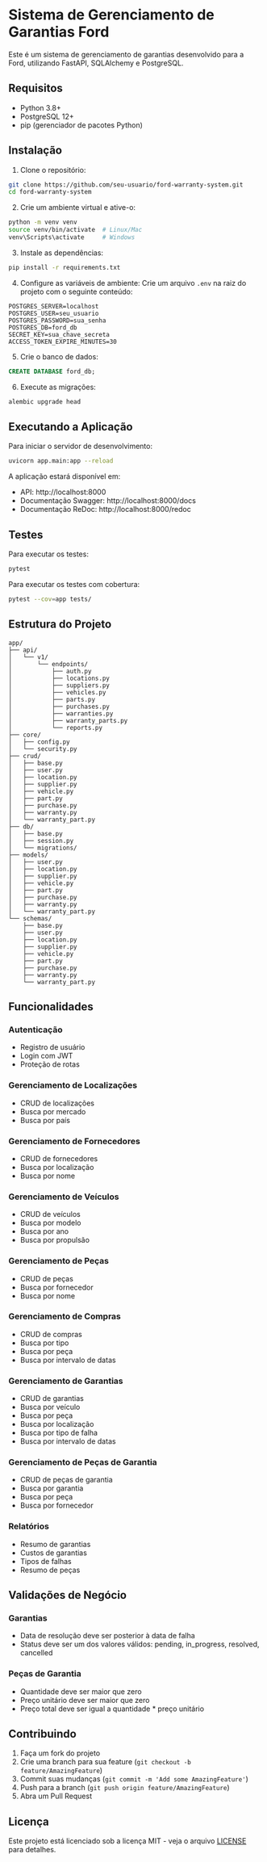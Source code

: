 # Sistema de Gerenciamento de Garantias Ford

Este é um sistema de gerenciamento de garantias desenvolvido para a Ford, utilizando FastAPI, SQLAlchemy e PostgreSQL.

## Requisitos

- Python 3.8+
- PostgreSQL 12+
- pip (gerenciador de pacotes Python)

## Instalação

1. Clone o repositório:
```bash
git clone https://github.com/seu-usuario/ford-warranty-system.git
cd ford-warranty-system
```

2. Crie um ambiente virtual e ative-o:
```bash
python -m venv venv
source venv/bin/activate  # Linux/Mac
venv\Scripts\activate     # Windows
```

3. Instale as dependências:
```bash
pip install -r requirements.txt
```

4. Configure as variáveis de ambiente:
Crie um arquivo `.env` na raiz do projeto com o seguinte conteúdo:
```env
POSTGRES_SERVER=localhost
POSTGRES_USER=seu_usuario
POSTGRES_PASSWORD=sua_senha
POSTGRES_DB=ford_db
SECRET_KEY=sua_chave_secreta
ACCESS_TOKEN_EXPIRE_MINUTES=30
```

5. Crie o banco de dados:
```sql
CREATE DATABASE ford_db;
```

6. Execute as migrações:
```bash
alembic upgrade head
```

## Executando a Aplicação

Para iniciar o servidor de desenvolvimento:
```bash
uvicorn app.main:app --reload
```

A aplicação estará disponível em:
- API: http://localhost:8000
- Documentação Swagger: http://localhost:8000/docs
- Documentação ReDoc: http://localhost:8000/redoc

## Testes

Para executar os testes:
```bash
pytest
```

Para executar os testes com cobertura:
```bash
pytest --cov=app tests/
```

## Estrutura do Projeto

```
app/
├── api/
│   └── v1/
│       └── endpoints/
│           ├── auth.py
│           ├── locations.py
│           ├── suppliers.py
│           ├── vehicles.py
│           ├── parts.py
│           ├── purchases.py
│           ├── warranties.py
│           ├── warranty_parts.py
│           └── reports.py
├── core/
│   ├── config.py
│   └── security.py
├── crud/
│   ├── base.py
│   ├── user.py
│   ├── location.py
│   ├── supplier.py
│   ├── vehicle.py
│   ├── part.py
│   ├── purchase.py
│   ├── warranty.py
│   └── warranty_part.py
├── db/
│   ├── base.py
│   ├── session.py
│   └── migrations/
├── models/
│   ├── user.py
│   ├── location.py
│   ├── supplier.py
│   ├── vehicle.py
│   ├── part.py
│   ├── purchase.py
│   ├── warranty.py
│   └── warranty_part.py
└── schemas/
    ├── base.py
    ├── user.py
    ├── location.py
    ├── supplier.py
    ├── vehicle.py
    ├── part.py
    ├── purchase.py
    ├── warranty.py
    └── warranty_part.py
```

## Funcionalidades

### Autenticação
- Registro de usuário
- Login com JWT
- Proteção de rotas

### Gerenciamento de Localizações
- CRUD de localizações
- Busca por mercado
- Busca por país

### Gerenciamento de Fornecedores
- CRUD de fornecedores
- Busca por localização
- Busca por nome

### Gerenciamento de Veículos
- CRUD de veículos
- Busca por modelo
- Busca por ano
- Busca por propulsão

### Gerenciamento de Peças
- CRUD de peças
- Busca por fornecedor
- Busca por nome

### Gerenciamento de Compras
- CRUD de compras
- Busca por tipo
- Busca por peça
- Busca por intervalo de datas

### Gerenciamento de Garantias
- CRUD de garantias
- Busca por veículo
- Busca por peça
- Busca por localização
- Busca por tipo de falha
- Busca por intervalo de datas

### Gerenciamento de Peças de Garantia
- CRUD de peças de garantia
- Busca por garantia
- Busca por peça
- Busca por fornecedor

### Relatórios
- Resumo de garantias
- Custos de garantias
- Tipos de falhas
- Resumo de peças

## Validações de Negócio

### Garantias
- Data de resolução deve ser posterior à data de falha
- Status deve ser um dos valores válidos: pending, in_progress, resolved, cancelled

### Peças de Garantia
- Quantidade deve ser maior que zero
- Preço unitário deve ser maior que zero
- Preço total deve ser igual a quantidade * preço unitário

## Contribuindo

1. Faça um fork do projeto
2. Crie uma branch para sua feature (`git checkout -b feature/AmazingFeature`)
3. Commit suas mudanças (`git commit -m 'Add some AmazingFeature'`)
4. Push para a branch (`git push origin feature/AmazingFeature`)
5. Abra um Pull Request

## Licença

Este projeto está licenciado sob a licença MIT - veja o arquivo [LICENSE](LICENSE) para detalhes. 